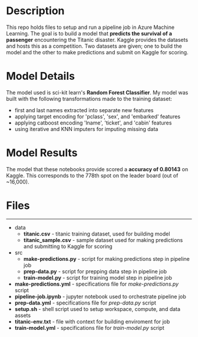 # Description
This repo holds files to setup and run a pipeline job in Azure Machine Learning. The goal is to build 
a model that **predicts the survival of a passenger** encountering the Titanic disaster. Kaggle provides the datasets 
and hosts this as a competition. Two datasets are given; one to build the model and the other to make predictions 
and submit on Kaggle for scoring.

# Model Details
The model used is sci-kit learn's **Random Forest Classifier**. My model was built with the following transformations 
made to the training dataset:
- first and last names extracted into separate new features
- applying target encoding for 'pclass', 'sex', and 'embarked' features
- applying catboost encoding 'lname', 'ticket', and 'cabin' features
- using iterative and KNN imputers for imputing missing data

# Model Results
The model that these notebooks provide scored a **accuracy of 0.80143** on Kaggle. This corresponds to the 778th spot 
on the leader board (out of ~16,000).

# Files
---
- data
    -  **titanic.csv** - titanic training dataset, used for building model
    -  **titanic_sample.csv** - sample dataset used for making predictions and submitting to Kaggle for scoring
- src
    - **make-predictions.py** - script for making predictions step in pipeline job
    - **prep-data.py** - script for prepping data step in pipeline job
    - **train-model.py** - script for training model step in pipeline job
- **make-predictions.yml** - specifications file for *make-predictions.py* script
- **pipeline-job.ipynb** - jupyter notebook used to orchestrate pipeline job
- **prep-data.yml** - specifications file for *prep-data.py* script
- **setup.sh** - shell script used to setup workspace, compute, and data assets
- **titanic-env.txt** - file with context for building enviroment for job
- **train-model.yml** - specifications file for *train-model.py* script
